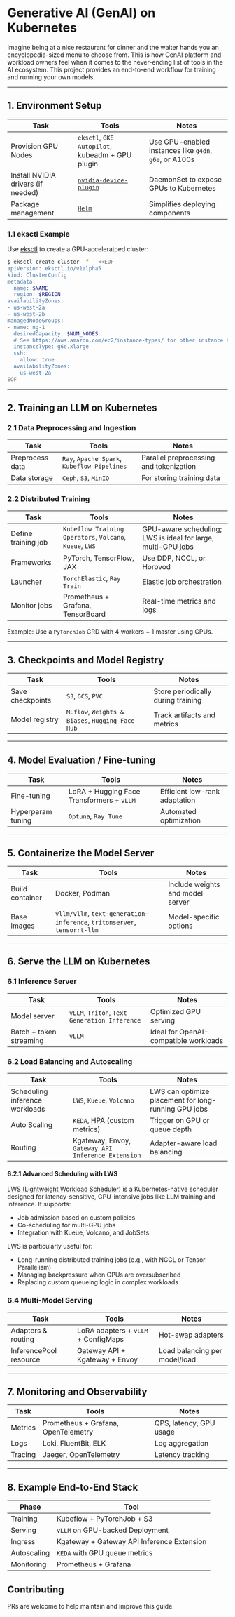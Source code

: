 # Generative AI (GenAI) on Kubernetes

Imagine being at a nice restaurant for dinner and the waiter hands you an encyclopedia-sized menu to choose from. This is how GenAI platform and workload owners feel when it comes to the never-ending list of tools in the AI ecosystem. This project provides an end-to-end workflow for training and running your own models.

---

## 1. Environment Setup

| Task | Tools | Notes |
|------|-------|-------|
| Provision GPU Nodes | `eksctl`, `GKE Autopilot`, kubeadm + GPU plugin | Use GPU-enabled instances like `g4dn`, `g6e`, or A100s |
| Install NVIDIA drivers (if needed) | [`nvidia-device-plugin`](https://github.com/NVIDIA/k8s-device-plugin) | DaemonSet to expose GPUs to Kubernetes |
| Package management | [`Helm`](https://helm.sh/) | Simplifies deploying components |

### 1.1 eksctl Example

Use [eksctl](https://eksctl.io/) to create a GPU-acceleratoed cluster:

```sh
$ eksctl create cluster -f - <<EOF
apiVersion: eksctl.io/v1alpha5
kind: ClusterConfig
metadata:
  name: $NAME
  region: $REGION
availabilityZones:
- us-west-2a
- us-west-2b
managedNodeGroups:
- name: ng-1
  desiredCapacity: $NUM_NODES
  # See https://aws.amazon.com/ec2/instance-types/ for other instance types.
  instanceType: g6e.xlarge
  ssh:
    allow: true
  availabilityZones:
  - us-west-2a
EOF
```

---

## 2. Training an LLM on Kubernetes

### 2.1 Data Preprocessing and Ingestion

| Task | Tools | Notes |
|------|-------|-------|
| Preprocess data | `Ray`, `Apache Spark`, `Kubeflow Pipelines` | Parallel preprocessing and tokenization |
| Data storage | `Ceph`, `S3`, `MinIO` | For storing training data |

### 2.2 Distributed Training

| Task | Tools | Notes |
|------|-------|-------|
| Define training job | `Kubeflow Training Operators`, `Volcano`, `Kueue`, `LWS` | GPU-aware scheduling; LWS is ideal for large, multi-GPU jobs |
| Frameworks | PyTorch, TensorFlow, JAX | Use DDP, NCCL, or Horovod |
| Launcher | `TorchElastic`, `Ray Train` | Elastic job orchestration |
| Monitor jobs | Prometheus + Grafana, TensorBoard | Real-time metrics and logs |

Example: Use a `PyTorchJob` CRD with 4 workers + 1 master using GPUs.

---

## 3. Checkpoints and Model Registry

| Task | Tools | Notes |
|------|-------|-------|
| Save checkpoints | `S3`, `GCS`, `PVC` | Store periodically during training |
| Model registry | `MLflow`, `Weights & Biases`, `Hugging Face Hub` | Track artifacts and metrics |

---

## 4. Model Evaluation / Fine-tuning

| Task | Tools | Notes |
|------|-------|-------|
| Fine-tuning | LoRA + Hugging Face Transformers + `vLLM` | Efficient low-rank adaptation |
| Hyperparam tuning | `Optuna`, `Ray Tune` | Automated optimization |

---

## 5. Containerize the Model Server

| Task | Tools | Notes |
|------|-------|-------|
| Build container | Docker, Podman | Include weights and model server |
| Base images | `vllm/vllm`, `text-generation-inference`, `tritonserver`, `tensorrt-llm` | Model-specific options |

---

## 6. Serve the LLM on Kubernetes

### 6.1 Inference Server

| Task | Tools | Notes |
|------|-------|-------|
| Model server | `vLLM`, `Triton`, `Text Generation Inference` | Optimized GPU serving |
| Batch + token streaming | `vLLM` | Ideal for OpenAI-compatible workloads |

### 6.2 Load Balancing and Autoscaling

| Task | Tools | Notes |
|------|-------|-------|
| Scheduling inference workloads | `LWS`, `Kueue`, `Volcano` | LWS can optimize placement for long-running GPU jobs |
| Auto Scaling | `KEDA`, HPA (custom metrics) | Trigger on GPU or queue depth |
| Routing | Kgateway, Envoy, `Gateway API Inference Extension` | Adapter-aware load balancing |

#### 6.2.1 Advanced Scheduling with LWS

[LWS (Lightweight Workload Scheduler)](https://lws.sigs.k8s.io) is a Kubernetes-native scheduler designed for latency-sensitive, GPU-intensive jobs like LLM training and inference. It supports:

- Job admission based on custom policies
- Co-scheduling for multi-GPU jobs
- Integration with Kueue, Volcano, and JobSets

LWS is particularly useful for:
- Long-running distributed training jobs (e.g., with NCCL or Tensor Parallelism)
- Managing backpressure when GPUs are oversubscribed
- Replacing custom queueing logic in complex workloads

### 6.4 Multi-Model Serving

| Task | Tools | Notes |
|------|-------|-------|
| Adapters & routing | LoRA adapters + `vLLM` + ConfigMaps | Hot-swap adapters |
| InferencePool resource | Gateway API + Kgateway + Envoy | Load balancing per model/load |

---

## 7. Monitoring and Observability

| Task | Tools | Notes |
|------|-------|-------|
| Metrics | Prometheus + Grafana, OpenTelemetry | QPS, latency, GPU usage |
| Logs | Loki, FluentBit, ELK | Log aggregation |
| Tracing | Jaeger, OpenTelemetry | Latency tracking |

---

## 8. Example End-to-End Stack

| Phase | Tool |
|-------|------|
| Training | Kubeflow + PyTorchJob + S3 |
| Serving | `vLLM` on GPU-backed Deployment |
| Ingress | Kgateway + Gateway API Inference Extension |
| Autoscaling | `KEDA` with GPU queue metrics |
| Monitoring | Prometheus + Grafana |

## Contributing

PRs are welcome to help maintain and improve this guide.
